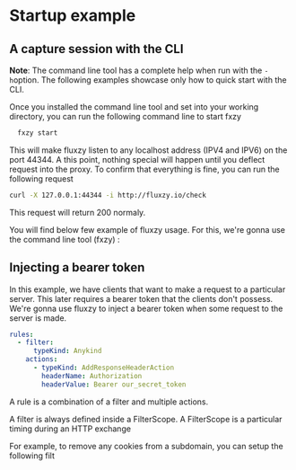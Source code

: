 
# Startup example

## A capture session with the CLI 

**Note**: The command line tool has a complete help when run with the `-h`option. The following examples showcase only how to quick start with the CLI. 

Once you installed the command line tool and set into your working directory, you can run the following command line to start fxzy

```Bash
  fxzy start 
```
  
This will make fluxzy listen to any localhost address (IPV4 and IPV6) on the port 44344. A this point, nothing special will happen until you deflect request into the proxy. 
To confirm that everything is fine, you can run the following request 

```Bash
curl -X 127.0.0.1:44344 -i http://fluxzy.io/check 
```

This request will return 200 normaly. 



You will find below few example of fluxzy usage. For this, we're gonna use the command line tool (fxzy) :

##  Injecting a bearer token 

In this example, we have clients that want to make a request to a particular server. This later requires a bearer token that the clients don't possess. 
We're gonna use fluxzy to inject a bearer token when some request to the server is made. 


```yaml 
rules:
  - filter:
      typeKind: Anykind 
    actions: 
      - typeKind: AddResponseHeaderAction
        headerName: Authorization 
        headerValue: Bearer our_secret_token 

``` 









A rule is a combination of a filter and multiple actions. 




A filter is always defined inside a FilterScope. A FilterScope is a particular timing during an HTTP exchange 



For example, to remove any cookies from a subdomain, you can setup the following filt




